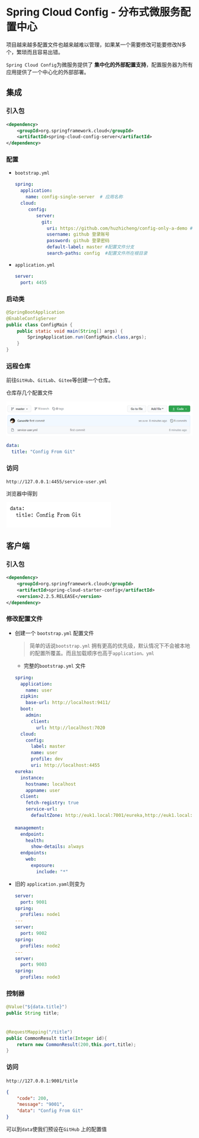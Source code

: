 # Spring Cloud Config - 分布式微服务配置中心

项目越来越多配置文件也越来越难以管理，如果某一个需要修改可能要修改N多个，繁琐而且容易出错。

`Spring Cloud Config`为微服务提供了 **集中化的外部配置支持**，配置服务器为所有应用提供了一个中心化的外部部署。



## 集成

### 引入包

```xml
<dependency>
    <groupId>org.springframework.cloud</groupId>
    <artifactId>spring-cloud-config-server</artifactId>
</dependency>
```



### 配置

- `bootstrap.yml`

  ```yaml
  spring:
    application:
      name: config-single-server  # 应用名称
    cloud:
       config:
          server:
            git:
              uri: https://github.com/huzhicheng/config-only-a-demo #配置文件所在仓库
              username: github 登录账号
              password: github 登录密码
              default-label: master #配置文件分支
              search-paths: config  #配置文件所在根目录
  ```

  

- `application.yml`

  ```yaml
  server:
    port: 4455
  ```

  

### 启动类

```java
@SpringBootApplication
@EnableConfigServer
public class ConfigMain {
    public static void main(String[] args) {
        SpringApplication.run(ConfigMain.class,args);
    }
}
```



### 远程仓库

前往`GitHub`、`GitLab`、`Gitee`等创建一个仓库。

仓库存几个配置文件

![image-20200913014400291](../../image/image-20200913014400291.png)

```yaml
data:
  title: "Config From Git"
```



### 访问

`http://127.0.0.1:4455/service-user.yml`

浏览器中得到

![image-20200913014456124](../../image/image-20200913014456124.png)

## 客户端

### 引入包

```xml
<dependency>
    <groupId>org.springframework.cloud</groupId>
    <artifactId>spring-cloud-starter-config</artifactId>
    <version>2.2.5.RELEASE</version>
</dependency>
```

### 修改配置文件

- 创建一个 `bootstrap.yml` 配置文件

  > 简单的话说`bootstrap.yml` 拥有更高的优先级，默认情况下不会被本地的配置所覆盖。而且加载顺序也高于`application。yml`

  

  - 完整的`bootstrap.yml`  文件

  ```yaml
  spring:
    application:
      name: user
    zipkin:
      base-url: http://localhost:9411/
    boot:
      admin:
        client:
          url: http://localhost:7020
    cloud:
      config:
        label: master
        name: user
        profile: dev
        uri: http://localhost:4455
  eureka:
    instance:
      hostname: localhost
      appname: user
    client:
      fetch-registry: true
      service-url:
        defaultZone: http://euk1.local:7001/eureka,http://euk1.local:7002/eureka,http://euk1.local:7003/eureka
  
  management:
    endpoint:
      health:
        show-details: always
    endpoints:
      web:
        exposure:
          include: "*"
  ```

- 旧的 `application.yaml`则变为

  ```yaml
  server:
    port: 9001
  spring:
    profiles: node1
  ---
  server:
    port: 9002
  spring:
    profiles: node2
  ---
  server:
    port: 9003
  spring:
    profiles: node3
  ```

  

### 控制器

```java
@Value("${data.title}")
public String title;


@RequestMapping("/title")
public CommonResult title(Integer id){
    return new CommonResult(200,this.port,title);
}
```



### 访问

`http://127.0.0.1:9001/title`

```json
{
    "code": 200,
    "message": "9001",
    "data": "Config From Git"
}

```

可以到`data`使我们预设在`GitHub` 上的配置值